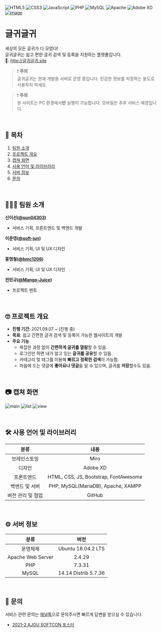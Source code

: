 ![HTML5](https://img.shields.io/badge/html5-%23E34F26.svg?style=for-the-badge&logo=html5&logoColor=white)
![CSS3](https://img.shields.io/badge/css3-%231572B6.svg?style=for-the-badge&logo=css3&logoColor=white)
![JavaScript](https://img.shields.io/badge/javascript-%23323330.svg?style=for-the-badge&logo=javascript&logoColor=%23F7DF1E)
![PHP](https://img.shields.io/badge/PHP-%23777BB4.svg?style=for-the-badge&logo=PHP&logoColor=white)
![MySQL](https://img.shields.io/badge/MySQL-%234479A1.svg?style=for-the-badge&logo=MySQL&logoColor=white)
![Apache](https://img.shields.io/badge/Apache-%23D2212B.svg?style=for-the-badge&logo=Apache&logoColor=white)
![Adobe XD](https://img.shields.io/badge/Adobe%20XD-470137?style=for-the-badge&logo=Adobe%20XD&logoColor=#FF61F6)
[![image](https://user-images.githubusercontent.com/43088187/139226261-49531578-6dd0-4fe5-bbbb-f723688002bd.png)](https://github.com/sweat-web-2021/Geulgwi-Geulgwi)

# 글귀글귀
세상의 모든 글귀가 다 모였다!    
글귀글귀는 쉽고 편한 글귀 검색 및 등록을 지원하는 플랫폼입니다.    
🔗: http://글귀글귀.site    

> ❗ **주의**    
> 글귀글귀는 현재 개발용 서버로 운영 중입니다. 민감한 정보를 저장하는 용도로 사용하지 마세요.

> ❗ **주의**    
> 본 사이트는 PC 환경에서**만** 실행이 가능합니다. 모바일은 추후 서비스 예정입니다.

<br>

## 📝 목차
1. [팀원 소개](#-팀원-소개)
2. [프로젝트 개요](#-프로젝트-개요)
3. [캡쳐 화면](#-캡쳐-화면)
4. [사용 언어 및 라이브러리](#-사용-언어-및-라이브러리)
5. [서버 정보](#-서버-정보)
6. [문의](#-문의)

<br>

## 👨‍👩‍👦 팀원 소개
**신이선([@sun04303](https://github.com/sun04303))**    
+ 서비스 기획, 프론트엔드 및 백엔드 개발    

**이준영([@soft-jun](https://github.com/hmc1206))**    
+ 서비스 기획, UI 및 UX 디자인    

**홍명철([@hmc1206](https://github.com/soft-jun))**    
+ 서비스 기획, UI 및 UX 디자인    

**전민규([@Mango-Juice](https://github.com/Mango-Juice))**    
+ 프로젝트 멘토   

<br>
  
## 🙄 프로젝트 개요
+ **진행 기간**: 2021.09.07 ~ (진행 중)
+ **목표**: 쉽고 간편한 글귀 검색 및 등록이 가능한 웹사이트의 개발
+ **주요 기능**
  +  복잡한 과정 없이 **간편하게 글귀를 열람**할 수 있음.
  +  로그인만 하면 내가 알고 있는 **글귀를 공유**할 수 있음.
  +  카테고리 및 태그를 이용해 **빠르고 정확한 검색**이 가능함.
  +  마음에 드는 댓글에 **좋아요나 댓글**을 달 수 있으며, 글귀를 **저장**할수도 있음. 

<br>

## 📷 캡쳐 화면
![main](https://user-images.githubusercontent.com/43088187/143763261-38600a5c-74c7-41da-9c9d-a0aa079a4b03.png)
![list](https://user-images.githubusercontent.com/43088187/143763298-9a4086ef-2a6f-492d-8198-9625164e3bf7.png)
![view](https://user-images.githubusercontent.com/43088187/143763332-aae90b1d-408a-4fcb-95be-1ed6c9146613.png)

<br>

## 🛠 사용 언어 및 라이브러리
|분류|내용|
|:---:|:---:|
|브레인스토밍|Miro|
|디자인|Adobe XD|
|프론트엔드|HTML, CSS, JS, Bootstrap, FontAwesome|
|백엔드 및 서버|PHP, MySQL(MariaDB), Apache, XAMPP|
|버전 관리 및 협업|GitHub|

<br>

## ⚙ 서버 정보
|분류|버전|
|:---:|:---:|
|운영체제|Ubuntu 18.04.2 LTS|
|Apache Web Server|2.4.29|
|PHP|7.3.31|
|MySQL|14.14 Distrib 5.7.36|

<br>

## 💬 문의
서비스 관련 문의는 [채널톡](https://geulgwi.channel.io)으로 문의주시면 빠르게 답변을 받으실 수 있습니다.
+ [2021-2 AJOU SOFTCON 포스터](document/poster.pdf)